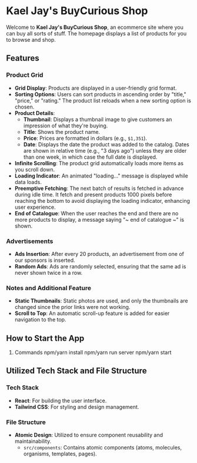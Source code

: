 # Kael Jay's BuyCurious Shop

Welcome to **Kael Jay's BuyCurious Shop**, an ecommerce site where you can buy all sorts of stuff. The homepage displays a list of products for you to browse and shop.

## Features

### Product Grid

- **Grid Display**: Products are displayed in a user-friendly grid format.
- **Sorting Options**: Users can sort products in ascending order by "title," "price," or "rating." The product list reloads when a new sorting option is chosen.
- **Product Details**:
  - **Thumbnail**: Displays a thumbnail image to give customers an impression of what they're buying.
  - **Title**: Shows the product name.
  - **Price**: Prices are formatted in dollars (e.g., `$1,351`).
  - **Date**: Displays the date the product was added to the catalog. Dates are shown in relative time (e.g., "3 days ago") unless they are older than one week, in which case the full date is displayed.
- **Infinite Scrolling**: The product grid automatically loads more items as you scroll down.
- **Loading Indicator**: An animated "loading..." message is displayed while data loads.
- **Preemptive Fetching**: The next batch of results is fetched in advance during idle time. It fetch and present products 1000 pixels before reaching the bottom to avoid displaying the loading indicator, enhancing user experience.
- **End of Catalogue**: When the user reaches the end and there are no more products to display, a message saying "~ end of catalogue ~" is shown.

### Advertisements

- **Ads Insertion**: After every 20 products, an advertisement from one of our sponsors is inserted.
- **Random Ads**: Ads are randomly selected, ensuring that the same ad is never shown twice in a row.

### Notes and Additional Feature

- **Static Thumbnails**: Static photos are used, and only the thumbnails are changed since the prior links were not working.
- **Scroll to Top**: An automatic scroll-up feature is added for easier navigation to the top.

## How to Start the App

1. Commands
   npm/yarn install
   npm/yarn run server
   npm/yarn start

## Utilized Tech Stack and File Structure

### Tech Stack

- **React**: For building the user interface.
- **Tailwind CSS**: For styling and design management.

### File Structure

- **Atomic Design**: Utilized to ensure component reusability and maintainability.
  - `src/components`: Contains atomic components (atoms, molecules, organisms, templates, pages).
